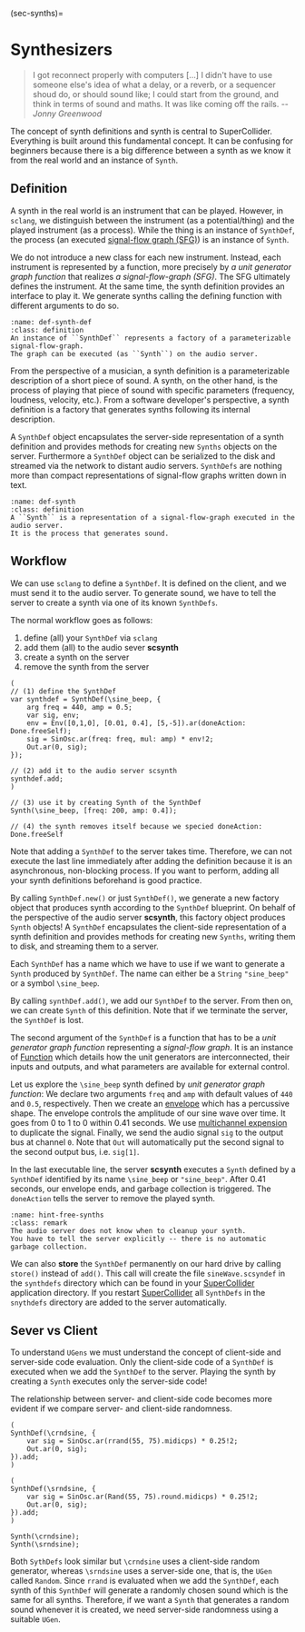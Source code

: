 (sec-synths)=
# Synthesizers

>I got reconnect properly with computers [...] I didn't have to use someone else's idea of what a delay, or a reverb, or a sequencer shoud do, or should sound like; I could start from the ground, and think in terms of sound and maths. It was like coming off the rails. -- *Jonny Greenwood*

The concept of synth definitions and synth is central to SuperCollider.
Everything is built around this fundamental concept.
It can be confusing for beginners because there is a big difference between a synth as we know it from the real world and an instance of ``Synth``.

## Definition

A synth in the real world is an instrument that can be played.
However, in ``sclang``, we distinguish between the instrument (as a potential/thing) and the played instrument (as a process).
While the thing is an instance of ``SynthDef``, the process (an executed [signal-flow graph (SFG)](https://en.wikipedia.org/wiki/Signal-flow_graph)) is an instance of ``Synth``.

We do not introduce a new class for each new instrument.
Instead, each instrument is represented by a function, more precisely by *a unit generator graph function* that realizes *a signal-flow-graph (SFG)*.
The SFG ultimately defines the instrument.
At the same time, the synth definition provides an interface to play it.
We generate synths calling the defining function with different arguments to do so.

```{admonition} SynthDef
:name: def-synth-def
:class: definition
An instance of ``SynthDef`` represents a factory of a parameterizable signal-flow-graph.
The graph can be executed (as ``Synth``) on the audio server.
```

From the perspective of a musician, a synth definition is a parameterizable description of a short piece of sound.
A synth, on the other hand, is the process of playing that piece of sound with specific parameters (frequency, loudness, velocity, etc.).
From a software developer's perspective, a synth definition is a factory that generates synths following its internal description.

A ``SynthDef`` object encapsulates the server-side representation of a synth definition and provides methods for creating new ``Synths`` objects on the server.
Furthermore a ``SynthDef`` object can be serialized to the disk and streamed via the network to distant audio servers.
``SynthDefs`` are nothing more than compact representations of signal-flow graphs written down in text.

```{admonition} Synth
:name: def-synth
:class: definition
A ``Synth`` is a representation of a signal-flow-graph executed in the audio server.
It is the process that generates sound.
```

## Workflow

We can use ``sclang`` to define a ``SynthDef``.
It is defined on the client, and we must send it to the audio server.
To generate sound, we have to tell the server to create a synth via one of its known ``SynthDefs``.

The normal workflow goes as follows:

1. define (all) your ``SynthDef`` via ``sclang``
2. add them (all) to the audio sever **scsynth**
3. create a synth on the server
4. remove the synth from the server

```isc
(
// (1) define the SynthDef
var synthdef = SynthDef(\sine_beep, {
    arg freq = 440, amp = 0.5;
    var sig, env;
    env = Env([0,1,0], [0.01, 0.4], [5,-5]).ar(doneAction: Done.freeSelf);
    sig = SinOsc.ar(freq: freq, mul: amp) * env!2;
    Out.ar(0, sig);
});

// (2) add it to the audio server scsynth
synthdef.add;
)

// (3) use it by creating Synth of the SynthDef
Synth(\sine_beep, [freq: 200, amp: 0.4]);

// (4) the synth removes itself because we specied doneAction: Done.freeSelf
```

Note that adding a ``SynthDef`` to the server takes time.
Therefore, we can not execute the last line immediately after adding the definition because it is an asynchronous, non-blocking process.
If you want to perform, adding all your synth definitions beforehand is good practice.

By calling ``SynthDef.new()`` or just ``SynthDef()``, we generate a new factory object that produces synth according to the ``SynthDef`` blueprint.
On behalf of the perspective of the audio server **scsynth**, this factory object produces ``Synth`` objects!
A ``SynthDef`` encapsulates the client-side representation of a synth definition and provides methods for creating new ``Synths``, writing them to disk, and streaming them to a server.

Each ``SynthDef`` has a name which we have to use if we want to generate a ``Synth`` produced by ``SynthDef``.
The name can either be a ``String`` ``"sine_beep"`` or a symbol ``\sine_beep``.

By calling ``synthDef.add()``, we add our ``SynthDef`` to the server.
From then on, we can create ``Synth`` of this definition.
Note that if we terminate the server, the ``SynthDef`` is lost.

The second argument of the ``SynthDef`` is a function that has to be a *unit generator graph function* representing a *signal-flow graph*.
It is an instance of [Function](https://doc.sccode.org/Reference/Functions.html) which details how the unit generators are interconnected, their inputs and outputs, and what parameters are available for external control.

Let us explore the ``\sine_beep`` synth defined by *unit generator graph function*:
We declare two arguments ``freq`` and ``amp`` with default values of ``440`` and ``0.5``, respectively.
Then we create an [envelope](sec-envelope) which has a percussive shape.
The envelope controls the amplitude of our sine wave over time.
It goes from 0 to 1 to 0 within 0.41 seconds.
We use [multichannel expension](sec-mce) to duplicate the signal.
Finally, we send the audio signal ``sig`` to the output bus at channel ``0``.
Note that ``Out`` will automatically put the second signal to the second output bus, i.e. ``sig[1]``.

In the last executable line, the server **scsynth** executes a ``Synth`` defined by a ``SynthDef`` identified by its name ``\sine_beep`` or ``"sine_beep"``.
After 0.41 seconds, our envelope ends, and garbage collection is triggered.
The ``doneAction`` tells the server to remove the played synth.

```{admonition} Cleaning up Synth
:name: hint-free-synths
:class: remark
The audio server does not know when to cleanup your synth.
You have to tell the server explicitly -- there is no automatic garbage collection.
```

We can also **store** the ``SynthDef`` permanently on our hard drive by calling ``store()`` instead of ``add()``.
This call will create the file ``sineWave.scsyndef`` in the ``synthdefs`` directory which can be found in your [SuperCollider](https://supercollider.github.io/) application directory.
If you restart [SuperCollider](https://supercollider.github.io/) all ``SynthDefs`` in the ``snythdefs`` directory are added to the server automatically.

## Sever vs Client

To understand ``UGens`` we must understand the concept of client-side and server-side code evaluation.
Only the client-side code of a ``SynthDef`` is executed when we add the ``SynthDef`` to the server.
Playing the synth by creating a ``Synth`` executes only the server-side code!

The relationship between server- and client-side code becomes more evident if we compare server- and client-side randomness.

```isc
(
SynthDef(\crndsine, {
    var sig = SinOsc.ar(rrand(55, 75).midicps) * 0.25!2;
    Out.ar(0, sig);
}).add;
)

(
SynthDef(\srndsine, {
    var sig = SinOsc.ar(Rand(55, 75).round.midicps) * 0.25!2;
    Out.ar(0, sig);
}).add;
)

Synth(\crndsine);
Synth(\srndsine);
```

Both ``SythDefs`` look similar but ``\crndsine`` uses a client-side random generator, whereas ``\srndsine`` uses a server-side one, that is, the ``UGen`` called ``Random``.
Since ``rrand`` is evaluated when we add the ``SynthDef``, each synth of this ``SynthDef`` will generate a randomly chosen sound which is the same for all synths.
Therefore, if we want a ``Synth`` that generates a random sound whenever it is created, we need server-side randomness using a suitable ``UGen``.